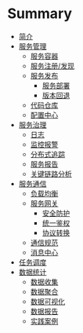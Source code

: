 # Summary

- [简介](README.md)
- [服务管理]()
  - [服务容器]()
  - [服务注册/发现]()
  - [服务发布]()
    - [服务部署]()
    - [版本回退]()
  - [代码仓库]()
  - [配置中心]()
- [服务治理]()
  - [日志]()
  - [监控报警]()
  - [分布式追踪]()
  - [服务报告]()
  - [关键链路分析]()
- [服务通信]()
  - [负载均衡]()
  - [服务网关]()
    - [安全防护]()
    - [统一鉴权]()
    - [协议转换]()
  - [通信规范]()
  - [消息中心]()
- [任务调度]()
- [数据统计](数据统计.md)
  - [数据收集](stat/数据收集.md)
  - [数据聚合]()
  - [数据可视化](stat/数据可视化.md)
  - [数据报告](stat/数据报告.md)
  - [实践案例]()


